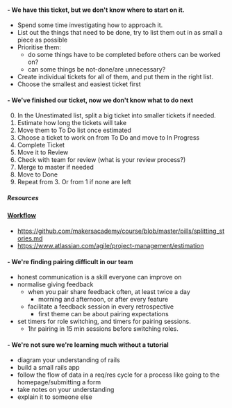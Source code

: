 #### - We have this ticket, but we don't know where to start on it.

- Spend some time investigating how to approach it.
- List out the things that need to be done, try to list them out in as small a piece as possible
- Prioritise them:
  - do some things have to be completed before others can be worked on?
  - can some things be not-done/are unnecessary?
- Create individual tickets for all of them, and put them in the right list.
- Choose the smallest and easiest ticket first

#### - We've finished our ticket, now we don't know what to do next

0. In the Unestimated list, split a big ticket into smaller tickets if needed.
1. Estimate how long the tickets will take
2. Move them to To Do list once estimated
3. Choose a ticket to work on from To Do and move to In Progress
4. Complete Ticket
5. Move it to Review
6. Check with team for review (what is your review process?)
7. Merge to master if needed
8. Move to Done
9. Repeat from 3. Or from 1 if none are left

##### Resources

#### [Workflow](./project_setup.md#4-workflow)
- https://github.com/makersacademy/course/blob/master/pills/splitting_stories.md
- https://www.atlassian.com/agile/project-management/estimation

#### - We're finding pairing difficult in our team

- honest communication is a skill everyone can improve on
- normalise giving feedback
  - when you pair share feedback often, at least twice a day
    - morning and afternoon, or after every feature
  - facilitate a feedback session in every retrospective
    - first theme can be about pairing expectations
- set timers for role switching, and timers for pairing sessions.
  - 1hr pairing in 15 min sessions before switching roles.

#### - We're not sure we're learning much without a tutorial

- diagram your understanding of rails
- build a small rails app
- follow the flow of data in a req/res cycle for a process like going to the homepage/submitting a form
- take notes on your understanding
- explain it to someone else
